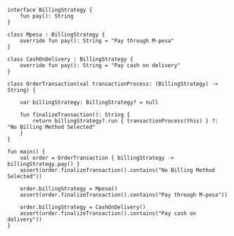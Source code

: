 <pre>
<code>
<span class="keyword">interface</span> BillingStrategy {
    <span class="keyword">fun</span> pay(): <span class="types">String</span>
}

<span class="keyword">class</span> Mpesa : BillingStrategy {
    <span class="keyword">override fun</span> pay(): <span class="types">String</span> = <span class="string">"Pay through M-pesa"</span>
}

<span class="keyword">class</span> CashOnDelivery : BillingStrategy {
    <span class="keyword">override fun</span> pay(): <span class="keyword">String</span> = <span class="string">"Pay cash on delivery"</span>
}

<span class="keyword">class</span> OrderTransaction(<span class="keyword">val</span> transactionProcess: (<span class="types">BillingStrategy</span>) -> <span class="types">String</span>) {

    <span class="keyword">var</span> billingStrategy: <span class="types">BillingStrategy?</span> = <span class="keyword">null</span>

    <span class="keyword">fun</span> finalizeTransaction(): <span class="types">String</span> {
        <span class="keyword">return</span> billingStrategy?<span class="stdlib">.run</span> <span class="stdlib">{</span> transactionProcess(<span class="keyword">this</span>) <span class="stdlib">}</span> ?: <span class="string">"No Billing Method Selected"</span>
    }
}

<span class="keyword">fun</span> main() {
    <span class="keyword">val</span> order = OrderTransaction <span class="stdlib">{</span> billingStrategy -> billingStrategy.pay() <span class="stdlib">}</span>
    <span class="assertions">assert</span>(order.finalizeTransaction()<span class="stdlib">.contains</span>(<span class="string">"No Billing Method Selected"</span>))

    order.billingStrategy = Mpesa()
    <span class="assertions">assert</span>(order.finalizeTransaction()<span class="stdlib">.contains</span>(<span class="string">"Pay through M-pesa"</span>))

    order.billingStrategy = CashOnDelivery()
    <span class="assertions">assert</span>(order.finalizeTransaction()<span class="stdlib">.contains</span>(<span class="string">"Pay cash on delivery"</span>))
}
</code>
</pre>